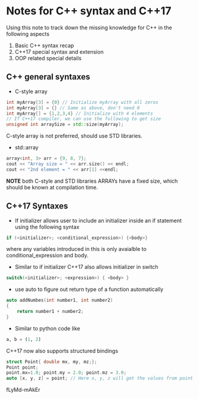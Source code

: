 # Notes for C++ syntax and C++17
Using this note to track down the missing knowledge for C++ in the following aspects
1. Basic C++ syntax recap
2. C++17 special syntax and extension
3. OOP related special details
## C++ general syntaxes
* C-style array
```cpp
int myArray[3] = {0} // Initialize myArray with all zeros
int myArray[3] = {} // Same as above, don't need 0
int myArray[] = {1,2,3,4} // Initialize with 4 elements
// If C++17 compiler, we can use the following to get size
unsigned int arraySize = std::size(myArray);
```
C-style array is not preferred, should use STD libraries.
* std::array
```cpp
array<int, 3> arr = {9, 8, 7};
cout << "Array size = " << arr.size() << endl;
cout << "2nd element = " << arr[1] <<endl;
```
**NOTE** both C-style and STD libraries ARRAYs have a fixed size, which
should be known at compilation time.


## C++17 Syntaxes
* If initializer allows user to include an initializer inside an if statement using the following syntax
```cpp
if (<initializer>; <conditional_expression>) {<body>}
```
where any variables introduced in this is only avaialble to conditional_expression and body.

* Similar to if initializer C++17 also allows initializer in switch
```cpp
switch(<initializer>; <expression>) { <body> }
```

* use auto to figure out return type of a function automatically
```cpp
auto addNumbes(int number1, int number2)
{
    return number1 + number2;
}
```

* Similar to python code like
```python
a, b = (1, 2)
```
C++17 now also supports structured bindings
```cpp
struct Point{ double mx, my, mz;};
Point point;
point.mx=1.0; point.my = 2.0; point.mz = 3.0;
auto [x, y, z] = point; // Here x, y, z will get the values from point
```
fLyMd-mAkEr



